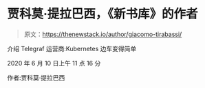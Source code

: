 # 贾科莫·提拉巴西，《新书库》的作者

> 原文：<https://thenewstack.io/author/giacomo-tirabassi/>

介绍 Telegraf 运营商:Kubernetes 边车变得简单

2020 年 6 月 10 日上午 11 点 16 分

作者:贾科莫·提拉巴西